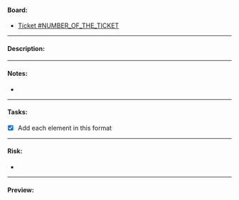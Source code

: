 #### Board:
* [Ticket #NUMBER_OF_THE_TICKET](link_goes_here)
---
#### Description:
<!-- * Add a description of what is the aim of this PR -->
---
#### Notes:
*
---
#### Tasks:
- [x] Add each element in this format
---
#### Risk:
*
---
#### Preview: